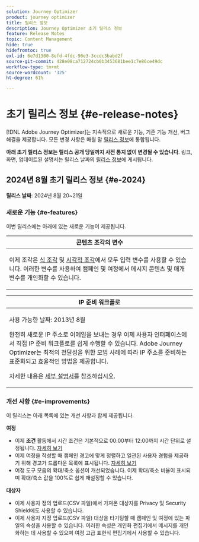 ```yaml
---
solution: Journey Optimizer
product: journey optimizer
title: 릴리스 정보
description: Journey Optimizer 초기 릴리스 정보
feature: Release Notes
topic: Content Management
hide: true
hidefromtoc: true
exl-id: 6e7d1300-8efd-4fdc-90e3-3ccdc3babd2f
source-git-commit: 428e08ca712724cb0b3453681bee1c7e86ce49dc
workflow-type: tm+mt
source-wordcount: '325'
ht-degree: 61%

---
```


# 초기 릴리스 정보 {#e-release-notes}

[!DNL Adobe Journey Optimizer]는 지속적으로 새로운 기능, 기존 기능 개선, 버그 해결을 제공합니다. 모든 변경 사항은 매월 말 [릴리스 정보](release-notes.md)에 통합됩니다.

**아래 초기 릴리스 정보는 릴리스 공개 당일까지 사전 통지 없이 변경될 수 있습니다**. 링크, 화면, 업데이트된 설명서는 릴리스 날짜의 [릴리스 정보](release-notes.md)에 게시됩니다.

## 2024년 8월 초기 릴리스 정보 {#e-2024}

**릴리스 날짜**: 2024년 8월 20~21일

### 새로운 기능 {#e-features}

이번 릴리스에는 아래에 있는 새로운 기능이 제공됩니다.

<table>
<thead>
<tr>
<th><strong>콘텐츠 조각의 변수</strong><br/></th>
</tr>
</thead>
<tbody>
<tr>
<td>
<p>이제 조각은 <a href="../personalization/use-expression-fragments.md">식 조각</a> 및 <a href="../email/use-visual-fragments.md">시각적 조각</a>에서 모두 입력 변수를 사용할 수 있습니다. 이러한 변수를 사용하여 캠페인 및 여정에서 메시지 콘텐츠 및 매개 변수를 개인화할 수 있습니다.</p>
</p>
</td>
</tr>
</tbody>
</table>

<table>
<thead>
<tr>
<th><strong>IP 준비 워크플로</strong><br/></th>
</tr>
</thead>
<tbody>
<tr>
<td>
<p>사용 가능한 날짜: 2013년 8월</p>
<p>완전히 새로운 IP 주소로 이메일을 보내는 경우 이제 사용자 인터페이스에서 직접 IP 준비 워크플로를 쉽게 수행할 수 있습니다. Adobe Journey Optimizer는 최적의 전달성을 위한 모범 사례에 따라 IP 주소를 준비하는 표준화되고 효율적인 방법을 제공합니다.</p>
<p>자세한 내용은 <a href="../configuration/ip-warmup-gs.md">세부 설명서</a>를 참조하십시오.</p>
</td>
</tr>
</tbody>
</table>

<!--table>
<thead>
<tr>
<th><strong>Extended personalization data - Beta</strong><br/></th>
</tr>
</thead>
<tbody>
<tr>
<td>
<p>You can now lookup and fetch data values within Adobe Experience Platform datasets, and use these values to build conditions in Adobe Journey Optimizer. You can leverage data from a lookup dataset when a relationship has been defined using an attribute inside of an array of objects. You can specify non-profile enabled datasets for lookup. Once enabled, you can use a profile attribute as a join key to the specified dataset to retrive further data for personalization.</p>
<p>This capability is currently available as a public beta.</p>
</td>
</tr>
</tbody>
</table-->

### 개선 사항 {#e-improvements}

이 릴리스는 아래 목록에 있는 개선 사항과 함께 제공됩니다.

**여정**

* 이제 **조건** 활동에서 시간 조건은 기본적으로 00:00부터 12:00까지 시간 단위로 설정됩니다. [자세히 보기](../building-journeys/condition-activity.md#time_condition)
* 이제 여정을 작성할 때 캠페인 경고에 맞게 정렬하고 일관된 사용자 경험을 제공하기 위해 경고가 드롭다운 목록에 표시됩니다. [자세히 보기](../building-journeys/troubleshooting.md#checking-for-errors-before-testing)
* 여정 도구 모음의 확대/축소 옵션이 개선되었습니다. 이제 확대/축소 비율이 표시되며 확대/축소 값을 100%로 쉽게 재설정할 수 있습니다.

**대상자**

* 이제 사용자 정의 업로드(CSV 파일)에서 가져온 대상자를 Privacy 및 Security Shield에도 사용할 수 있습니다.
* 이제 사용자 지정 업로드(CSV 파일) 대상을 타기팅할 때 캠페인 및 여정에 있는 파일의 속성을 사용할 수 있습니다. 이러한 속성은 개인화 편집기에서 메시지를 개인화하는 데 사용할 수 있으며 여정 고급 표현식 편집기에서 사용할 수 있습니다.


<!--
**Push channel**

* You can now add your mobile application push credentials inside Adobe Journey Optimizer channel configuration settings. Creating an App surface in Adobe Experience Platform Data Collection is no longer required.-->

<!--* The `event-id` condition is now automatically filled during test mode. -->

<!--**SMS channel**

* You can now modify existing SMS configurations.-->

<!--
**In-app channel**

* Expression fragments are now available for the In-app channel.-->
